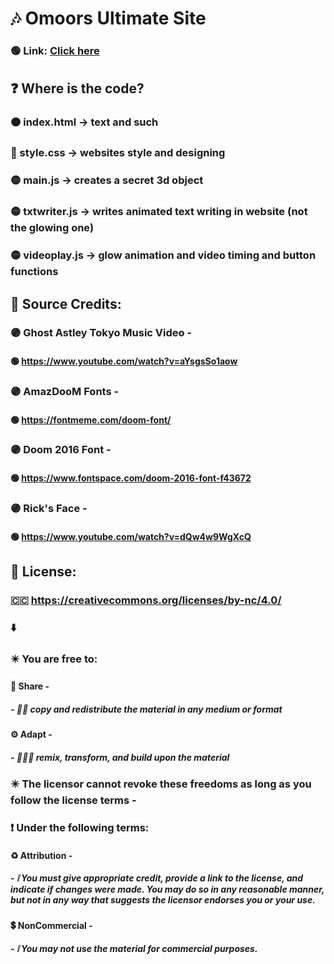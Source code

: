 # 🎶 Omoors Ultimate Site

### 🟢 Link: [Click here](https://omoorion.github.io/UltiSite/)

## ❓ Where is the code?

### 🟠 index.html -> text and such

### 🔵 style.css -> websites style and designing

### 🟡 main.js -> creates a secret 3d object

### 🟡 txtwriter.js -> writes animated text writing in website (not the glowing one)

### 🟡 videoplay.js -> glow animation and video timing and button functions

## 🧾 Source Credits:

### 🟣 Ghost Astley Tokyo Music Video -

#### 🟢 https://www.youtube.com/watch?v=aYsgsSo1aow

### 🟣 AmazDooM Fonts -

#### 🟢 https://fontmeme.com/doom-font/

### 🟣 Doom 2016 Font -

#### 🟢 https://www.fontspace.com/doom-2016-font-f43672

### 🟣 Rick's Face -

#### 🟢 https://www.youtube.com/watch?v=dQw4w9WgXcQ

## 💼 License:

### 🇨🇨 https://creativecommons.org/licenses/by-nc/4.0/

### ⬇️

### ✴️ You are free to:

#### 🔗 Share -

##### - ✍🏻 copy and redistribute the material in any medium or format

#### ⚙️ Adapt -

##### - 🧑🏻‍🔧 remix, transform, and build upon the material

### ✴️ The licensor cannot revoke these freedoms as long as you follow the license terms -

### ❗ Under the following terms:

#### ♻️ Attribution -

##### - ❕ You must give appropriate credit, provide a link to the license, and indicate if changes were made. You may do so in any reasonable manner, but not in any way that suggests the licensor endorses you or your use.

#### 💲 NonCommercial -

##### - ❕ You may not use the material for commercial purposes.
